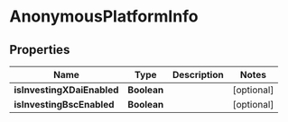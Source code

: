 # AnonymousPlatformInfo

## Properties
Name | Type | Description | Notes
------------ | ------------- | ------------- | -------------
**isInvestingXDaiEnabled** | **Boolean** |  |  [optional]
**isInvestingBscEnabled** | **Boolean** |  |  [optional]
